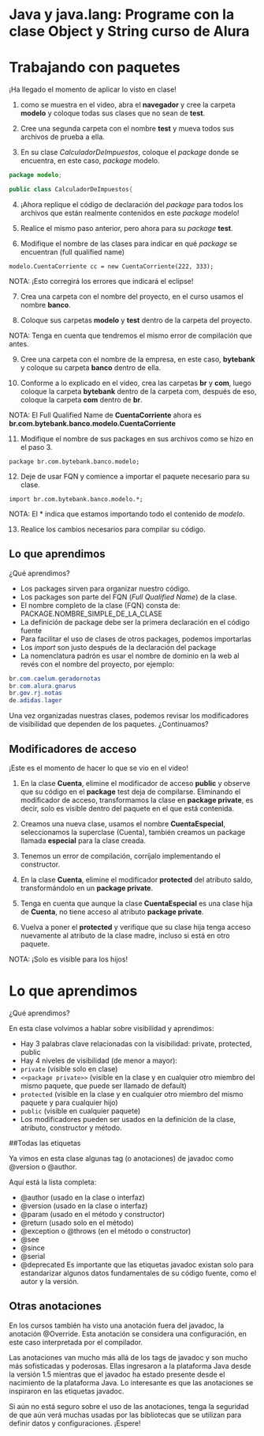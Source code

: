 # Java y java.lang: Programe con la clase Object y String curso de Alura

# Trabajando con paquetes

¡Ha llegado el momento de aplicar lo visto en clase!

1. como se muestra en el video, abra el **navegador** y cree la carpeta **modelo** y coloque todas sus clases que no sean de **test**.

2. Cree una segunda carpeta con el nombre **test** y mueva todos sus archivos de prueba a ella.

3. En su clase *CalculadorDeImpuestos*, coloque el *package* donde se encuentra, en este caso, *package* modelo.

```java
package modelo;

public class CalculadorDeImpuestos{
```

4. ¡Ahora replique el código de declaración del *package* para todos los archivos que están realmente contenidos en este *package* modelo!

5. Realice el mismo paso anterior, pero ahora para su *package* **test**.

6. Modifique el nombre de las clases para indicar en qué *package* se encuentran (full qualified name)

`modelo.CuentaCorriente cc = new CuentaCorriente(222, 333);`

NOTA: ¡Esto corregirá los errores que indicará el eclipse!

7. Crea una carpeta con el nombre del proyecto, en el curso usamos el nombre **banco**.

8. Coloque sus carpetas **modelo** y **test** dentro de la carpeta del proyecto.

NOTA: Tenga en cuenta que tendremos el mismo error de compilación que antes.

9. Cree una carpeta con el nombre de la empresa, en este caso, **bytebank** y coloque su carpeta **banco** dentro de ella.

10. Conforme a lo explicado en el video, crea las carpetas **br** y **com**, luego coloque la carpeta **bytebank** dentro de la carpeta com, después de eso, coloque la carpeta **com** dentro de **br**.

NOTA: El Full Qualified Name de **CuentaCorriente** ahora es **br.com.bytebank.banco.modelo.CuentaCorriente**

11. Modifique el nombre de sus packages en sus archivos como se hizo en el paso 3.

`package br.com.bytebank.banco.modelo;`

12. Deje de usar FQN y comience a importar el paquete necesario para su clase.

`import br.com.bytebank.banco.modelo.*;`

NOTA: El * indica que estamos importando todo el contenido de *modelo*.

13. Realice los cambios necesarios para compilar su código.

## Lo que aprendimos

¿Qué aprendimos?

- Los packages sirven para organizar nuestro código.
- Los packages son parte del FQN (*Full Qualified Name*) de la clase.
- El nombre completo de la clase (FQN) consta de: PACKAGE.NOMBRE_SIMPLE_DE_LA_CLASE
- La definición de package debe ser la primera declaración en el código fuente
- Para facilitar el uso de clases de otros packages, podemos importarlas
- Los *import* son justo después de la declaración del package
- La nomenclatura padrón es usar el nombre de dominio en la web al revés con el nombre del proyecto, por ejemplo:

```java
br.com.caelum.geradornotas
br.com.alura.gnarus
br.gov.rj.notas
de.adidas.lager
```

Una vez organizadas nuestras clases, podemos revisar los modificadores de visibilidad que dependen de los paquetes. ¿Continuamos?

## Modificadores de acceso
¡Este es el momento de hacer lo que se vio en el video!

1. En la clase **Cuenta**, elimine el modificador de acceso **public** y observe que su código en el **package** test deja de compilarse. Eliminando el modificador de acceso, transformamos la clase en **package private**, es decir, solo es visible dentro del paquete en el que está contenida.

2. Creamos una nueva clase, usamos el nombre **CuentaEspecial**, seleccionamos la superclase (Cuenta), también creamos un package llamada **especial** para la clase creada.

3. Tenemos un error de compilación, corríjalo implementando el constructor.

4. En la clase **Cuenta**, elimine el modificador **protected** del atributo saldo, transformándolo en un **package private**.

5. Tenga en cuenta que aunque la clase **CuentaEspecial** es una clase hija de **Cuenta**, no tiene acceso al atributo **package private**.

6. Vuelva a poner el **protected** y verifique que su clase hija tenga acceso nuevamente al atributo de la clase madre, incluso si está en otro paquete.

NOTA: ¡Solo es visible para los hijos!

# Lo que aprendimos

¿Qué aprendimos?

En esta clase volvimos a hablar sobre visibilidad y aprendimos:

+ Hay 3 palabras clave relacionadas con la visibilidad: private, protected, public
+ Hay 4 niveles de visibilidad (de menor a mayor):
 + `private` (visible solo en clase)
 + `<<package private>>` (visible en la clase y en cualquier otro miembro del mismo paquete, que puede ser llamado de default)
 + `protected` (visible en la clase y en cualquier otro miembro del mismo paquete y para cualquier hijo)
 + `public` (visible en cualquier paquete)
+ Los modificadores pueden ser usados en la definición de la clase, atributo, constructor y método.

##Todas las etiquetas

Ya vimos en esta clase algunas tag (o anotaciones) de javadoc como @version o @author.

Aquí está la lista completa:

- @author (usado en la clase o interfaz)
- @version (usado en la clase o interfaz)
- @param (usado en el método y constructor)
- @return (usado solo en el método)
- @exception o @throws (en el método o constructor)
- @see
- @since
- @serial
- @deprecated
Es importante que las etiquetas javadoc existan solo para estandarizar algunos datos fundamentales de su código fuente, como el autor y la versión.

## Otras anotaciones

En los cursos también ha visto una anotación fuera del javadoc, la anotación @Override. Esta anotación se considera una configuración, en este caso interpretada por el compilador.

Las anotaciones van mucho más allá de los tags de javadoc y son mucho más sofisticadas y poderosas. Ellas ingresaron a la plataforma Java desde la versión 1.5 mientras que el javadoc ha estado presente desde el nacimiento de la plataforma Java. Lo interesante es que las anotaciones se inspiraron en las etiquetas javadoc.

Si aún no está seguro sobre el uso de las anotaciones, tenga la seguridad de que aún verá muchas usadas por las bibliotecas que se utilizan para definir datos y configuraciones. ¡Espere!